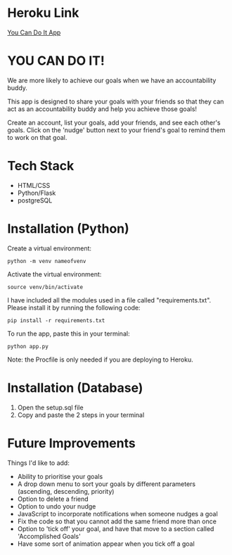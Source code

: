 # Heroku Link
[You Can Do It App](https://youcandoit-app.herokuapp.com/)

# YOU CAN DO IT!
We are more likely to achieve our goals when we have an accountability buddy.

This app is designed to share your goals with your friends so that they can act as an accountability buddy and help you achieve those goals!

Create an account, list your goals, add your friends, and see each other's goals. Click on the 'nudge' button next to your friend's goal to remind them to work on that goal.

# Tech Stack
- HTML/CSS
- Python/Flask
- postgreSQL

# Installation (Python)
Create a virtual environment:

    python -m venv nameofvenv

Activate the virtual environment:

    source venv/bin/activate

I have included all the modules used in a file called "requirements.txt".
Please install it by running the following code:

    pip install -r requirements.txt    

To run the app, paste this in your terminal:

    python app.py

Note: the Procfile is only needed if you are deploying to Heroku.

# Installation (Database)
1. Open the setup.sql file
2. Copy and paste the 2 steps in your terminal

# Future Improvements
Things I'd like to add:
- Ability to prioritise your goals
- A drop down menu to sort your goals by different parameters (ascending, descending, priority)
- Option to delete a friend
- Option to undo your nudge
- JavaScript to incorporate notifications when someone nudges a goal
- Fix the code so that you cannot add the same friend more than once
- Option to 'tick off' your goal, and have that move to a section called 'Accomplished Goals'
- Have some sort of animation appear when you tick off a goal
